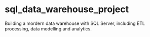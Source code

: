 # sql_data_warehouse_project
Building a mordern data warehouse with SQL Server, including ETL processing, data modelling and analytics.


